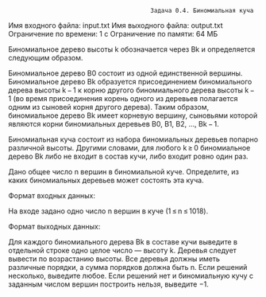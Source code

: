                                             Задача 0.4. Биномиальная куча
Имя входного файла: input.txt
Имя выходного файла: output.txt
Ограничение по времени: 1 с
Ограничение по памяти: 64 МБ

Биномиальное дерево высоты k обозначается через Bk и определяется следующим образом.

Биномиальное дерево B0 состоит из одной единственной вершины.
Биномиальное дерево Bk образуется присоединением биномиального дерева высоты k − 1 к корню другого биномиального дерева высоты k − 1 (во время присоединения корень одного из деревьев полагается одним из сыновей корня другого дерева).
Таким образом, биномиальное дерево Bk имеет корневую вершину, сыновьями которой являются корни биномиальных деревьев B0, B1, B2, …, Bk − 1.

Биномиальная куча состоит из набора биномиальных деревьев попарно различной высоты. Другими словами, для любого k ≥ 0 биномиальное дерево Bk либо не входит в состав кучи, либо входит ровно один раз.

Дано общее число n вершин в биномиальной куче. Определите, из каких биномиальных деревьев может состоять эта куча.

Формат входных данных:

На входе задано одно число n вершин в куче (1 ≤ n ≤ 1018).

Формат выходных данных:

Для каждого биномиального дерева Bk в составе кучи выведите в отдельной строке одно целое число — высоту k. Деревья следует вывести по возрастанию высоты. Все деревья должны иметь различные порядки, а сумма порядков должна быть n.
Если решений несколько, выведите любое. Если решений нет и биномиальную кучу с заданным числом вершин построить нельзя, выведите −1.